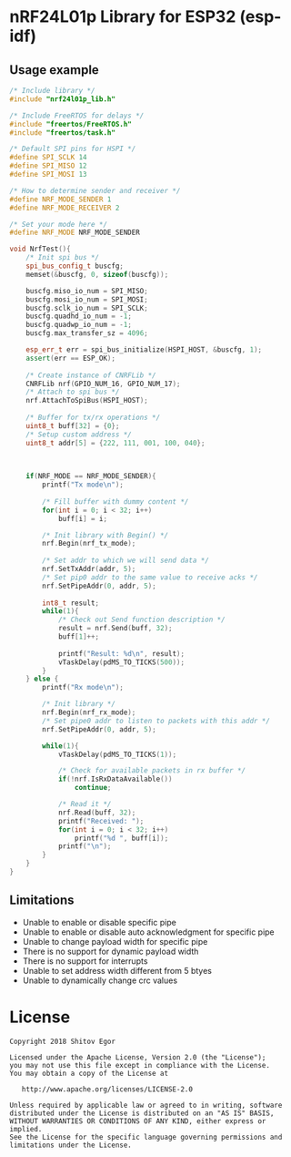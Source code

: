# nRF24L01p Library for ESP32 (esp-idf)
## Usage example
```cpp
/* Include library */
#include "nrf24l01p_lib.h"

/* Include FreeRTOS for delays */
#include "freertos/FreeRTOS.h"
#include "freertos/task.h"

/* Default SPI pins for HSPI */
#define SPI_SCLK 14
#define SPI_MISO 12
#define SPI_MOSI 13

/* How to determine sender and receiver */
#define NRF_MODE_SENDER 1
#define NRF_MODE_RECEIVER 2

/* Set your mode here */
#define NRF_MODE NRF_MODE_SENDER

void NrfTest(){
    /* Init spi bus */
    spi_bus_config_t buscfg;
	memset(&buscfg, 0, sizeof(buscfg));

	buscfg.miso_io_num = SPI_MISO;
	buscfg.mosi_io_num = SPI_MOSI;
	buscfg.sclk_io_num = SPI_SCLK;
	buscfg.quadhd_io_num = -1;
	buscfg.quadwp_io_num = -1;
	buscfg.max_transfer_sz = 4096;

	esp_err_t err = spi_bus_initialize(HSPI_HOST, &buscfg, 1);
	assert(err == ESP_OK);
	
	/* Create instance of CNRFLib */
	CNRFLib nrf(GPIO_NUM_16, GPIO_NUM_17);
	/* Attach to spi bus */
	nrf.AttachToSpiBus(HSPI_HOST);
	
	/* Buffer for tx/rx operations */
	uint8_t buff[32] = {0};
	/* Setup custom address */
	uint8_t addr[5] = {222, 111, 001, 100, 040};
	
	

	if(NRF_MODE == NRF_MODE_SENDER){
		printf("Tx mode\n");
		
		/* Fill buffer with dummy content */
		for(int i = 0; i < 32; i++)
			buff[i] = i;

        /* Init library with Begin() */
		nrf.Begin(nrf_tx_mode);
		
		/* Set addr to which we will send data */
		nrf.SetTxAddr(addr, 5);
		/* Set pip0 addr to the same value to receive acks */
		nrf.SetPipeAddr(0, addr, 5);
		
		int8_t result;
		while(1){
		    /* Check out Send function description */
			result = nrf.Send(buff, 32);
			buff[1]++;
            
            printf("Result: %d\n", result);
			vTaskDelay(pdMS_TO_TICKS(500));
		}
	} else {
		printf("Rx mode\n");

        /* Init library */
		nrf.Begin(nrf_rx_mode);
		/* Set pipe0 addr to listen to packets with this addr */
		nrf.SetPipeAddr(0, addr, 5);

		while(1){
			vTaskDelay(pdMS_TO_TICKS(1));

            /* Check for available packets in rx buffer */
			if(!nrf.IsRxDataAvailable())
				continue;

            /* Read it */
			nrf.Read(buff, 32);
			printf("Received: ");
			for(int i = 0; i < 32; i++)
			    printf("%d ", buff[i]);
			printf("\n");
		}
	}
}
```

## Limitations
* Unable to enable or disable specific pipe
* Unable to enable or disable auto acknowledgment for specific pipe
* Unable to change payload width for specific pipe
* There is no support for dynamic payload width
* There is no support for interrupts
* Unable to set address width different from 5 btyes
* Unable to dynamically change crc values

# License
    Copyright 2018 Shitov Egor
    
    Licensed under the Apache License, Version 2.0 (the "License");
    you may not use this file except in compliance with the License.
    You may obtain a copy of the License at
    
       http://www.apache.org/licenses/LICENSE-2.0
    
    Unless required by applicable law or agreed to in writing, software
    distributed under the License is distributed on an "AS IS" BASIS,
    WITHOUT WARRANTIES OR CONDITIONS OF ANY KIND, either express or implied.
    See the License for the specific language governing permissions and
    limitations under the License.